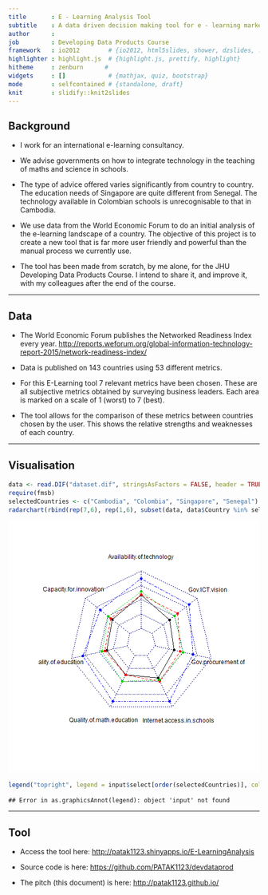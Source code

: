```yaml
---
title       : E - Learning Analysis Tool
subtitle    : A data driven decision making tool for e - learning market
author      : 
job         : Developing Data Products Course
framework   : io2012        # {io2012, html5slides, shower, dzslides, ...}
highlighter : highlight.js  # {highlight.js, prettify, highlight}
hitheme     : zenburn      # 
widgets     : []            # {mathjax, quiz, bootstrap}
mode        : selfcontained # {standalone, draft}
knit        : slidify::knit2slides
---
```


<style>
pre {
  font-size: 14px;
}
</style>

## Background

- I work for an international e-learning consultancy.

- We advise governments on how to integrate technology in the teaching of maths and science in schools.

- The type of advice offered varies significantly from country to country. The education needs of Singapore are quite different from Senegal. The technology available in Colombian schools is unrecognisable to that in Cambodia.

- We use data from the World Economic Forum to do an initial analysis of the e-learning landscape of a country. The objective of this project is to create a new tool that is far more user friendly and powerful than the manual process we currently use.

- The tool has been made from scratch, by me alone, for the JHU Developing Data Products Course. I intend to share it, and improve it, with my colleagues after the end of the course.

---

## Data

- The World Economic Forum publishes the Networked Readiness Index every year. http://reports.weforum.org/global-information-technology-report-2015/network-readiness-index/

- Data is published on 143 countries using 53 different metrics.

- For this E-Learning tool 7 relevant metrics have been chosen. These are all subjective metrics obtained by surveying business leaders. Each area is marked on a scale of 1 (worst) to 7 (best).

- The tool allows for the comparison of these metrics between countries chosen by the user. This shows the relative strengths and weaknesses of each country.

---

## Visualisation


```r
data <- read.DIF("dataset.dif", stringsAsFactors = FALSE, header = TRUE, transpose = TRUE)
require(fmsb)
selectedCountries <- c("Cambodia", "Colombia", "Singapore", "Senegal")
radarchart(rbind(rep(7,6), rep(1,6), subset(data, data$Country %in% selectedCountries)[,-1]))
```

![plot of chunk unnamed-chunk-1](assets/fig/unnamed-chunk-1-1.png) 

```r
legend("topright", legend = input$select[order(selectedCountries)], col = 1:8, lty = 1:6)
```

```
## Error in as.graphicsAnnot(legend): object 'input' not found
```

---

## Tool

- Access the tool here: http://patak1123.shinyapps.io/E-LearningAnalysis

- Source code is here: https://github.com/PATAK1123/devdataprod

- The pitch (this document) is here: http://patak1123.github.io/
